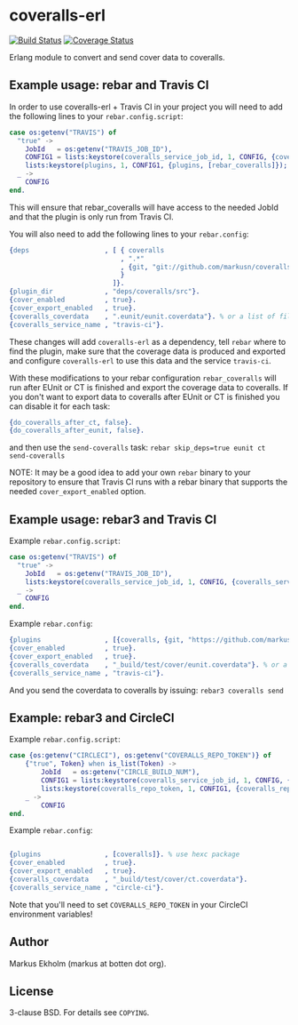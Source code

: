 coveralls-erl
=============
[![Build Status](https://travis-ci.org/markusn/coveralls-erl.png?branch=master)](https://travis-ci.org/markusn/coveralls-erl)
[![Coverage Status](https://coveralls.io/repos/markusn/coveralls-erl/badge.png?branch=master)](https://coveralls.io/r/markusn/coveralls-erl?branch=master)

Erlang module to convert and send cover data to coveralls.

## Example usage: rebar and Travis CI                                                                           
In order to use coveralls-erl + Travis CI in your project you will need to add the following lines to your `rebar.config.script`:                                                                                                
```erlang
case os:getenv("TRAVIS") of
  "true" ->
    JobId   = os:getenv("TRAVIS_JOB_ID"),
    CONFIG1 = lists:keystore(coveralls_service_job_id, 1, CONFIG, {coveralls_service_job_id, JobId}),
    lists:keystore(plugins, 1, CONFIG1, {plugins, [rebar_coveralls]});
  _ ->
    CONFIG
end.
```

This will ensure that rebar_coveralls will have access to the needed JobId and that the plugin is only run from Travis CI.

You will also need to add the following lines to your `rebar.config`:
```erlang                                                                                                       
{deps                   , [ { coveralls
                            , ".*"
                            , {git, "git://github.com/markusn/coveralls-erl.git", "master"}
                            }
                          ]}.
{plugin_dir             , "deps/coveralls/src"}.
{cover_enabled          , true}.
{cover_export_enabled   , true}.
{coveralls_coverdata    , ".eunit/eunit.coverdata"}. % or a list of files
{coveralls_service_name , "travis-ci"}.
```
These changes will add `coveralls-erl` as a dependency, tell `rebar` where to find the plugin, make sure that the coverage data is produced and exported and configure `coveralls-erl` to use this data and the service `travis-ci`. 

With these modifications to your rebar configuration `rebar_coveralls` will run after EUnit or CT is finished and export the coverage data to coveralls.
If you don't want to export data to coveralls after EUnit or CT is finished you can disable it for each task:
```erlang
{do_coveralls_after_ct, false}.
{do_coveralls_after_eunit, false}.
```
and then use the `send-coveralls` task: `rebar skip_deps=true eunit ct send-coveralls`


NOTE: It may be a good idea to add your own `rebar` binary to your repository to ensure that Travis CI runs with a rebar binary that supports the needed `cover_export_enabled` option.

## Example usage: rebar3 and Travis CI      
Example `rebar.config.script`:                                                                                      

```erlang
case os:getenv("TRAVIS") of
  "true" ->
    JobId   = os:getenv("TRAVIS_JOB_ID"),
    lists:keystore(coveralls_service_job_id, 1, CONFIG, {coveralls_service_job_id, JobId});
  _ ->
    CONFIG
end.
```

Example `rebar.config`:

```erlang                                                                                                       
{plugins                , [{coveralls, {git, "https://github.com/markusn/coveralls-erl", "master"}}]}.
{cover_enabled          , true}.
{cover_export_enabled   , true}.
{coveralls_coverdata    , "_build/test/cover/eunit.coverdata"}. % or a list of files
{coveralls_service_name , "travis-ci"}.
```

And you send the coverdata to coveralls by issuing: `rebar3 coveralls send`

## Example: rebar3 and CircleCI
Example `rebar.config.script`:                                                                                      

```erlang
case {os:getenv("CIRCLECI"), os:getenv("COVERALLS_REPO_TOKEN")} of
    {"true", Token} when is_list(Token) ->
        JobId   = os:getenv("CIRCLE_BUILD_NUM"),
        CONFIG1 = lists:keystore(coveralls_service_job_id, 1, CONFIG, {coveralls_service_job_id, JobId}),
        lists:keystore(coveralls_repo_token, 1, CONFIG1, {coveralls_repo_token, Token});
    _ ->
        CONFIG
end.
```

Example `rebar.config`:

```erlang

{plugins                , [coveralls]}. % use hexc package
{cover_enabled          , true}.
{cover_export_enabled   , true}.
{coveralls_coverdata    , "_build/test/cover/ct.coverdata"}.
{coveralls_service_name , "circle-ci"}.
```

Note that you'll need to set `COVERALLS_REPO_TOKEN` in your CircleCI environment variables!

## Author
Markus Ekholm (markus at botten dot org).

## License
3-clause BSD. For details see `COPYING`.

